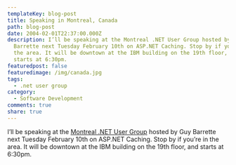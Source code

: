 ```yaml
---
templateKey: blog-post
title: Speaking in Montreal, Canada
path: blog-post
date: 2004-02-01T22:37:00.000Z
description: I’ll be speaking at the Montreal .NET User Group hosted by Guy
  Barrette next Tuesday February 10th on ASP.NET Caching. Stop by if you’re in
  the area. It will be downtown at the IBM building on the 19th floor, and
  starts at 6:30pm.
featuredpost: false
featuredimage: /img/canada.jpg
tags:
  - .net user group
category:
  - Software Development
comments: true
share: true
---
```

<!--StartFragment-->

I’ll be speaking at the [Montreal .NET User Group](http://www.guvsm.net/Carte.aspx) hosted by Guy Barrette next Tuesday February 10th on ASP.NET Caching. Stop by if you’re in the area. It will be downtown at the IBM building on the 19th floor, and starts at 6:30pm.

<!--EndFragment-->
